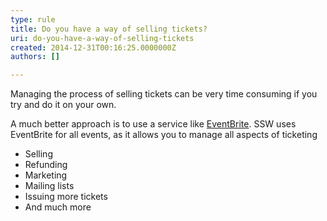 ```yaml
---
type: rule
title: Do you have a way of selling tickets?
uri: do-you-have-a-way-of-selling-tickets
created: 2014-12-31T00:16:25.0000000Z
authors: []

---
```


Managing the process of selling tickets can be very time consuming if you try and do it on your own.
 
A much better approach is to use a service like [EventBrite](http&#58;//www.eventbrite.com/). SSW uses EventBrite for all events, as it allows you to manage all aspects of ticketing

- Selling
- Refunding
- Marketing
- Mailing lists
- Issuing more tickets
- And much more
